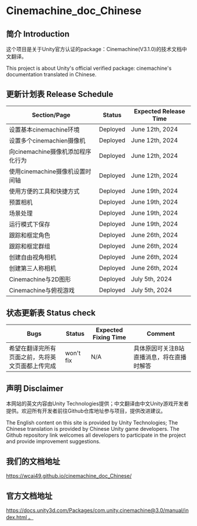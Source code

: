 # Cinemachine_doc_Chinese

## 简介 Introduction

这个项目是关于Unity官方认证的package：Cinemachine(V3.1.0)的技术文档中文翻译。

This project is about Unity's official verified package: cinemachine's documentation translated in Chinese.

## 更新计划表 Release Schedule

| Section/Page       | Status          | Expected Release Time  |
|--------------------|-----------------|--------------------|
| 设置基本cinemachine环境 | Deployed     | June 12th, 2024     |
| 设置多个cinemachien摄像机 | Deployed    | June 12th, 2024     |
| 向cinemachine摄像机添加程序化行为| Deployed     | June 12th, 2024     |
| 使用cinemachine摄像机设置时间轴 | Deployed    | June 12th, 2024     |
|使用方便的工具和快捷方式 | Deployed    | June 19th, 2024     |
|预置相机| Deployed    | June 19th, 2024     |
|场景处理| Deployed    | June 19th, 2024     |
|运行模式下保存| Deployed    | June 19th, 2024     |
|跟踪和框定角色 | Deployed | June 26th, 2024 |
|跟踪和框定群组 | Deployed | June 26th, 2024 |
|创建自由视角相机 | Deployed | June 26th, 2024 |
|创建第三人称相机 | Deployed | June 26th, 2024 |
|Cinemachine与2D图形 | Deployed | July 5th, 2024 |
|Cinemachine与俯视游戏 | Deployed | July 5th, 2024 |


## 状态更新表 Status check

| Bugs       | Status          | Expected Fixing Time  |  Comment |
|--------------------|-----------------|--------------------|-----------------|
| 希望在翻译完所有页面之前，先将英文页面都上传完成 | won't fix     | N/A     | 具体原因可关注B站直播消息，将在直播时解答 |

## 声明 Disclaimer

本网站的英文内容由Unity Technologies提供；中文翻译由中文Unity游戏开发者提供。欢迎所有开发者前往Github仓库地址参与项目，提供改进建议。

The English content on this site is provided by Unity Technologies; The Chinese translation is provided by Chinese Unity game developers. The Github repository link welcomes all developers to participate in the project and provide improvement suggestions.

## 我们的文档地址

https://wcai49.github.io/cinemachine_doc_Chinese/

## 官方文档地址

[https://docs.unity3d.com/Packages/com.unity.cinemachine@3.0/manual/index.html 。](https://docs.unity3d.com/Packages/com.unity.cinemachine@3.1/manual/index.html)
